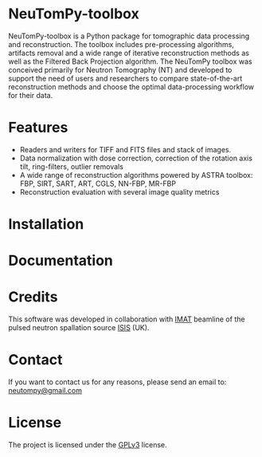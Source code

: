 # NeuTomPy-toolbox
NeuTomPy-toolbox is a Python package for tomographic data processing and reconstruction.
The toolbox includes pre-processing algorithms, artifacts removal and a wide range of iterative
reconstruction methods as well as the Filtered Back Projection algorithm. 
The NeuTomPy toolbox was conceived primarily for Neutron Tomography (NT) and developed to support 
the need of users and researchers to compare state-of-the-art reconstruction methods and choose the optimal data-processing 
workflow for their data.

# Features
* Readers and writers for TIFF and FITS files and stack of images.
* Data normalization with dose correction, correction of the rotation axis tilt, ring-filters, outlier removals 
* A wide range of reconstruction algorithms powered by ASTRA toolbox: FBP, SIRT, SART, ART, CGLS, NN-FBP, MR-FBP
* Reconstruction evaluation with several image quality metrics

# Installation

# Documentation


# Credits
This software was developed in collaboration with [IMAT](https://www.isis.stfc.ac.uk/Pages/IMAT.aspx) beamline of the pulsed neutron spallation source [ISIS](https://www.isis.stfc.ac.uk/Pages/home.aspx) (UK).


# Contact
If you want to contact us for any reasons, please send an email to: neutompy@gmail.com


License
=======

The project is licensed under the [GPLv3](https://github.com/dmici/NeuTomPy-toolbox/blob/master/LICENSE) license.
